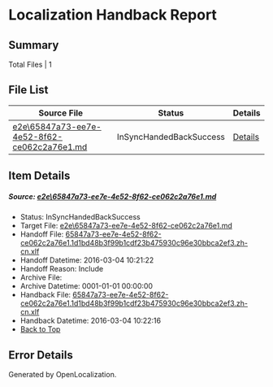 # <a name='report-top'></a> Localization Handback Report

## Summary
 Total Files | 1

## File List
 Source File | Status | Details 
 ----------- | ------ | ------- 
 [e2e\65847a73-ee7e-4e52-8f62-ce062c2a76e1.md](https://github.com/OpenLocalizationTest/oltest/blob/2605c3e47fca9ec5103246aff2d3cf4e21adcdfc/e2e/65847a73-ee7e-4e52-8f62-ce062c2a76e1.md) | InSyncHandedBackSuccess | [Details](#4f113def6dc9d7dc73b43f08ef95c9e750d6a90c6)

## Item Details
##### <a name='4f113def6dc9d7dc73b43f08ef95c9e750d6a90c6'></a> Source: [e2e\65847a73-ee7e-4e52-8f62-ce062c2a76e1.md](https://github.com/OpenLocalizationTest/oltest/blob/2605c3e47fca9ec5103246aff2d3cf4e21adcdfc/e2e/65847a73-ee7e-4e52-8f62-ce062c2a76e1.md)
* Status: InSyncHandedBackSuccess
* Target File: [e2e\65847a73-ee7e-4e52-8f62-ce062c2a76e1.md](https://github.com/OpenLocalizationTestOrg/oltest.zh-cn/blob/620841cc38d96039254ed278866d87787366fb64/e2e/65847a73-ee7e-4e52-8f62-ce062c2a76e1.md)
* Handoff File: [65847a73-ee7e-4e52-8f62-ce062c2a76e1.1d1bd48b3f99b1cdf23b475930c96e30bbca2ef3.zh-cn.xlf](https://github.com/OpenLocalizationTestOrg/olhandoff/blob/66b3013acc9c416d7ec3b12a07e17bdb2284f56f/ol-handoff/OpenLocalizationTestOrg/oltest.zh-cn/qimu/ht/65847a73-ee7e-4e52-8f62-ce062c2a76e1.1d1bd48b3f99b1cdf23b475930c96e30bbca2ef3.zh-cn.xlf)
* Handoff Datetime: 2016-03-04 10:21:22
* Handoff Reason: Include
* Archive File: 
* Archive Datetime: 0001-01-01 00:00:00
* Handback File: [65847a73-ee7e-4e52-8f62-ce062c2a76e1.1d1bd48b3f99b1cdf23b475930c96e30bbca2ef3.zh-cn.xlf](https://github.com/OpenLocalizationTestOrg/olhandback/blob/9e62cf6eca60615d345965a354ec0f5f4f015768/ol-handback/OpenLocalizationTestOrg/oltest.zh-cn/qimu/ht/65847a73-ee7e-4e52-8f62-ce062c2a76e1.1d1bd48b3f99b1cdf23b475930c96e30bbca2ef3.zh-cn.xlf)
* Handback Datetime: 2016-03-04 10:22:16
* [Back to Top](#report-top)


## Error Details

Generated by OpenLocalization.
